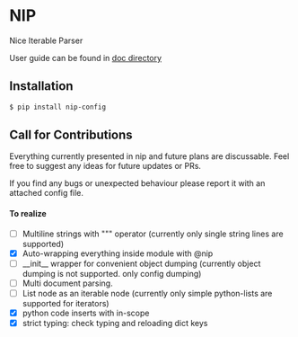 # NIP
Nice Iterable Parser

User guide can be found in [doc directory](https://github.com/spairet/nip/tree/main/doc)


Installation
--

``` sh
$ pip install nip-config
```

Call for Contributions
--
Everything currently presented in nip and future plans are discussable. Feel free to suggest any ideas for future updates or PRs.

If you find any bugs or unexpected behaviour please report it with an attached config file.


#### To realize

- [ ] Multiline strings with """ operator (currently only single string lines are supported)
- [x] Auto-wrapping everything inside module with @nip
- [ ] \_\_init\_\_ wrapper for convenient object dumping (currently object dumping is not supported. only config dumping)
- [ ] Multi document parsing.
- [ ] List node as an iterable node (currently only simple python-lists are supported for iterators)
- [x] python code inserts with in-scope
- [X] strict typing: check typing and reloading dict keys
